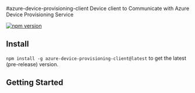 #azure-device-provisioning-client
Device client to Communicate with Azure Device Provisioning Service

[![npm version](https://badge.fury.io/js/azure-device-provisioning-client.svg)](https://badge.fury.io/js/azure-device-provisioning-client)

## Install

`npm install -g azure-device-provisioning-client@latest` to get the latest (pre-release) version.

## Getting Started



